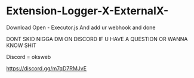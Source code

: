# Extension-Logger-X-ExternalX-
Download Open - Executor.js And add ur webhook and done 


DONT SKID NIGGA DM ON DISCORD IF U HAVE A QUESTION OR WANNA KNOW SHIT 

Discord = oksweb

https://discord.gg/m7qD7RMJvE
